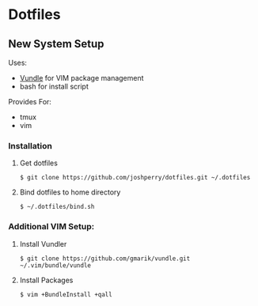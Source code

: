 Dotfiles
============

## New System Setup

Uses:

 - [Vundle](/gmarik/vundle) for VIM package management
 - bash for install script

Provides For:

 - tmux
 - vim


### Installation

1. Get dotfiles
	```
	$ git clone https://github.com/joshperry/dotfiles.git ~/.dotfiles
	```

2. Bind dotfiles to home directory
   	```
    $ ~/.dotfiles/bind.sh
    ```


### Additional VIM Setup:

1. Install Vundler
     ```
     $ git clone https://github.com/gmarik/vundle.git ~/.vim/bundle/vundle
     ```

2. Install Packages
	```
	$ vim +BundleInstall +qall
	```
